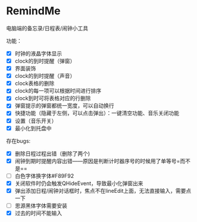 # RemindMe

电脑端的备忘录/日程表/闹钟小工具

功能：

* [X] 时钟的液晶字体显示
* [X] clock的到时提醒（弹窗）
* [X] 界面装饰
* [X] clock的到时提醒（声音）
* [X] clock表格的删除
* [X] clock的每一项可以根据时间进行排序
* [X] clock到时可将表格对应的行删除
* [X] 弹窗提示的弹窗都统一宽度，可以自动换行
* [x] 快捷功能（隐藏于左侧，可以点击弹出）：一键清空功能、音乐关闭功能
* [x] 设置（音乐开关）
* [X] 最小化到托盘中

存在bugs:

* [X] 删除日程过程出错（删除了两个)
* [X] 闹钟到期时提醒内容出错——原因是判断计时器序号的时候用了单等号=而不是==
* [ ] 白色字体换字体#F89F92
* [X] 关闭软件时仍会触发QHideEvent，导致最小化弹窗出来
* [X] 弹出添加日程/闹钟对话框时，焦点不在lineEdit上面，无法直接输入，需要点一下
* [ ] 思源黑体字体需要安装
* [X] 过去的时间不能输入
